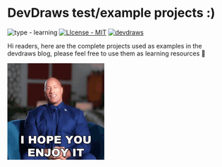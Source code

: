# DevDraws test/example projects :)


![type - learning](https://img.shields.io/static/v1?label=type&message=learning&color=%2328A49E&logo=futurelearn) [![LIcense - MIT](https://img.shields.io/static/v1?label=LIcense&message=MIT&color=EC7505)](LICENSE.md) 
[![devdraws](https://img.shields.io/static/v1?label=&message=devdraws&color=F5F5F5)](www.devdraws.io)

Hi readers, here are the complete projects used as examples in the devdraws blog, please feel free to use them as learning resources :rocket:

![enjoy!](meme.gif) 